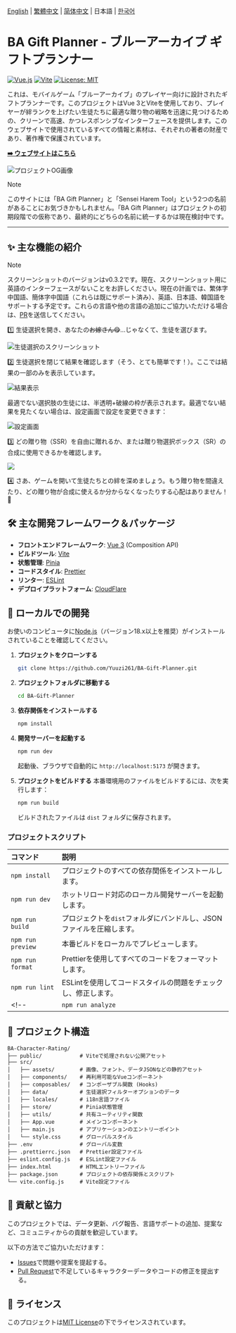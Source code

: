 <p>
  <a href="../README.md">English</a> | 
  <a href="./README.zh-TW.md">繁體中文</a> | 
  <a href="./README.zh-CN.md">简体中文</a> | 
  日本語 |
  <a href="./README.ko.md">한국어</a>
</p>

# BA Gift Planner - ブルーアーカイブ ギフトプランナー

<p align="left">
  <a href="https://vuejs.org/"><img alt="Vue.js" src="https://img.shields.io/badge/Vue.js-3-4FC08D?style=flat-square"></a>
  <a href="https://vitejs.dev/"><img alt="Vite" src="https://img.shields.io/badge/Vite-6-646CFF?style=flat-square"></a>
  <a href="https://opensource.org/licenses/MIT"><img alt="License: MIT" src="https://img.shields.io/badge/License-MIT-yellow.svg?style=flat-square"></a>
</p>

これは、モバイルゲーム「ブルーアーカイブ」のプレイヤー向けに設計されたギフトプランナーです。このプロジェクトはVue 3とViteを使用しており、プレイヤーが絆ランクを上げたい生徒たちに最適な贈り物の戦略を迅速に見つけるための、クリーンで高速、かつレスポンシブなインターフェースを提供します。このウェブサイトで使用されているすべての情報と素材は、それぞれの著者の財産であり、著作権で保護されています。

**[➡️ ウェブサイトはこちら](https://ba-gift-planner.pages.dev/)**

![プロジェクトOG画像](https://raw.githubusercontent.com/Yuuzi261/BA-Gift-Planner/refs/heads/main/public/og_image.webp)

> [!NOTE]
> このサイトには「BA Gift Planner」と「Sensei Harem Tool」という2つの名前があることにお気づきかもしれません。「BA Gift Planner」はプロジェクトの初期段階での仮称であり、最終的にどちらの名前に統一するかは現在検討中です。

---

## ✨ 主な機能の紹介

> [!NOTE]
> スクリーンショットのバージョンはv0.3.2です。現在、スクリーンショット用に英語のインターフェースがないことをお許しください。現在の計画では、繁体字中国語、簡体字中国語（これらは既にサポート済み）、英語、日本語、韓国語をサポートする予定です。これらの言語や他の言語の追加にご協力いただける場合は、[PR](https://github.com/Yuuzi261/BA-Gift-Planner/pulls)を送信してください。

1️⃣ 生徒選択を開き、あなたの~~お嫁さん😋~~...じゃなくて、生徒を選びます。

![生徒選択のスクリーンショット](./1.png)

2️⃣ 生徒選択を閉じて結果を確認します（そう、とても簡単です！）。ここでは結果の一部のみを表示しています。

![結果表示](./2.png)

最適でない選択肢の生徒には、半透明+破線の枠が表示されます。最適でない結果を見たくない場合は、設定画面で設定を変更できます：

![設定画面](./3.png)

3️⃣ どの贈り物（SSR）を自由に贈れるか、または贈り物選択ボックス（SR）の合成に使用できるかを確認します。

![](./4.png)

4️⃣ さあ、ゲームを開いて生徒たちとの絆を深めましょう。もう贈り物を間違えたり、どの贈り物が合成に使えるか分からなくなったりする心配はありません！🎉

## 🛠️ 主な開発フレームワーク＆パッケージ

*   **フロントエンドフレームワーク**: [Vue 3](https://vuejs.org/) (Composition API)
*   **ビルドツール**: [Vite](https://vitejs.dev/)
*   **状態管理**: [Pinia](https://pinia.vuejs.org/)
*   **コードスタイル**: [Prettier](https://prettier.io/)
*   **リンター**: [ESLint](https://eslint.org/)
*   **デプロイプラットフォーム**: [CloudFlare](https://www.cloudflare.com/)

## 🚀 ローカルでの開発

お使いのコンピュータに[Node.js](https://nodejs.org/)（バージョン18.x以上を推奨）がインストールされていることを確認してください。

1.  **プロジェクトをクローンする**
    ```bash
    git clone https://github.com/Yuuzi261/BA-Gift-Planner.git
    ```

2.  **プロジェクトフォルダに移動する**
    ```bash
    cd BA-Gift-Planner
    ```

3.  **依存関係をインストールする**
    ```bash
    npm install
    ```

4.  **開発サーバーを起動する**
    ```bash
    npm run dev
    ```
    起動後、ブラウザで自動的に `http://localhost:5173` が開きます。

5.  **プロジェクトをビルドする**
    本番環境用のファイルをビルドするには、次を実行します：
    ```bash
    npm run build
    ```
    ビルドされたファイルは `dist` フォルダに保存されます。

### プロジェクトスクリプト
 
| コマンド | 説明 |
| :--- | :--- |
| `npm install` | プロジェクトのすべての依存関係をインストールします。 |
| `npm run dev` | ホットリロード対応のローカル開発サーバーを起動します。 |
| `npm run build` | プロジェクトを`dist`フォルダにバンドルし、JSONファイルを圧縮します。 |
| `npm run preview` | 本番ビルドをローカルでプレビューします。 |
| `npm run format` | Prettierを使用してすべてのコードをフォーマットします。 |
| `npm run lint` | ESLintを使用してコードスタイルの問題をチェックし、修正します。 |
<!-- | `npm run analyze` | バンドル分析を実行し、`stats.html`レポートを生成します。 | -->

## 📁 プロジェクト構造

```
BA-Character-Rating/
├── public/            # Viteで処理されない公開アセット
├── src/
│   ├── assets/        # 画像、フォント、データJSONなどの静的アセット
│   ├── components/    # 再利用可能なVueコンポーネント
│   ├── composables/   # コンポーザブル関数 (Hooks)
│   ├── data/          # 生徒選択フィルターオプションのデータ
│   ├── locales/       # i18n言語ファイル
│   ├── store/         # Pinia状態管理
│   ├── utils/         # 共有ユーティリティ関数
│   ├── App.vue        # メインコンポーネント
│   ├── main.js        # アプリケーションのエントリーポイント
│   └── style.css      # グローバルスタイル
├── .env               # グローバル変数
├── .prettierrc.json   # Prettier設定ファイル
├── eslint.config.js   # ESLint設定ファイル
├── index.html         # HTMLエントリーファイル
├── package.json       # プロジェクトの依存関係とスクリプト
└── vite.config.js     # Vite設定ファイル
```

## 🤝 貢献と協力

このプロジェクトでは、データ更新、バグ報告、言語サポートの追加、提案など、コミュニティからの貢献を歓迎しています。

以下の方法でご協力いただけます：

*   [Issues](https://github.com/Yuuzi261/BA-Gift-Planner/issues)で問題や提案を提起する。
*   [Pull Request](https://github.com/Yuuzi261/BA-Gift-Planner/pulls)で不足しているキャラクターデータやコードの修正を提出する。

## 📄 ライセンス

このプロジェクトは[MIT License](https://opensource.org/licenses/MIT)の下でライセンスされています。

